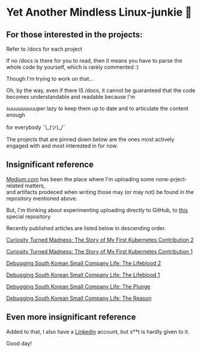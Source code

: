 # Yet Another Mindless Linux-junkie :zany_face:

## For those interested in the projects:


Refer to /docs for each project

If no /docs is there for you to read, then it means you have to parse the whole code by yourself, which is rarely commented :)

Though I'm trying to work on that...

Oh, by the way, even if there IS /docs, it cannot be guaranteed that the code becomes  understandable and readable because I'm

suuuuuuuuuper lazy to keep them up to date and to articulate the content enough

for everybody ¯\\\_(ツ)_/¯

The projects that are pinned down below are the ones most actively engaged with and most interested in for now.


## Insignificant reference


[Medium.com](https://medium.com/@seantywork) has been the place where I'm uploading some none-prject-related matters,\
and artifacts prodeced when writing those may (or may not) be found in the repository mentioned above.

But, I'm thinking about experimenting uploading directly to GitHub, to [this](https://github.com/seantywork/seantywork) special repository

Recently published articles are listed below in descending order.

[Curiosity Turned Madness: The Story of My First Kubernetes Contribution 2](https://medium.com/@seantywork/curiosity-turned-madness-the-story-of-my-first-kubernetes-contribution-2-06849bfe3782)

[Curiosity Turned Madness: The Story of My First Kubernetes Contribution 1](https://medium.com/@seantywork/curiosity-turned-madness-the-story-of-my-first-kubernetes-contribution-1-2eb7dc70340b)

[Debugging South Korean Small Company Life: The Lifeblood 2](https://medium.com/@seantywork/debugging-south-korean-small-company-life-the-lifeblood-2-e81e0c596060)

[Debugging South Korean Small Company Life: The Lifeblood 1](https://medium.com/@seantywork/debugging-south-korean-small-company-life-the-lifeblood-1-665f7fd148cb)

[Debugging South Korean Small Company Life: The Plunge](https://medium.com/@seantywork/debugging-south-korean-small-company-life-the-plunge-e10028da6f5a)

[Debugging South Korean Small Company Life: The Reason](https://medium.com/@seantywork/life-at-an-xtra-ordinary-company-in-south-korea-the-reason-10bfd0b7cfc5)


## Even more insignificant reference

Added to that, I also have a [Linkedin](https://www.linkedin.com/in/sean-taehoon-yoon/) account, but s**t is hardly given to it.

Good day!





